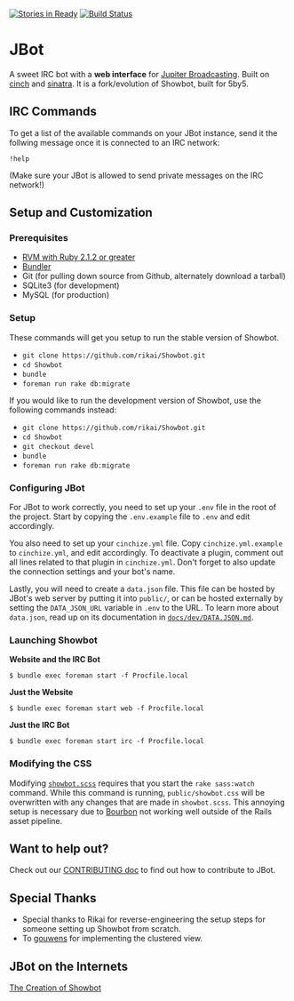 [![Stories in Ready](https://badge.waffle.io/rikai/Showbot.png?label=ready&title=Ready)](https://waffle.io/rikai/Showbot)
[![Build Status](https://travis-ci.org/rikai/Showbot.svg?branch=master)](https://travis-ci.org/rikai/Showbot)
# JBot

A sweet IRC bot with a **web interface** for [Jupiter Broadcasting](http://www.jupiterbroadcasting.com/).
Built on [cinch](https://github.com/cinchrb/cinch) and [sinatra](http://www.sinatrarb.com/). It is a fork/evolution of
Showbot, built for 5by5.

## IRC Commands

To get a list of the available commands on your JBot instance, send it the
follwing message once it is connected to an IRC network:

```
!help
```

(Make sure your JBot is allowed to send private messages on the IRC network!)

## Setup and Customization

### Prerequisites

 * [RVM with Ruby 2.1.2 or greater](https://rvm.io/)
 * [Bundler](http://gembundler.com/)
 * Git (for pulling down source from Github, alternately download a tarball)
 * SQLite3 (for development)
 * MySQL (for production)

### Setup

These commands will get you setup to run the stable version of Showbot.

 * `git clone https://github.com/rikai/Showbot.git`
 * `cd Showbot`
 * `bundle`
 * `foreman run rake db:migrate`

If you would like to run the development version of Showbot, use the following
commands instead:

 * `git clone https://github.com/rikai/Showbot.git`
 * `cd Showbot`
 * `git checkout devel`
 * `bundle`
 * `foreman run rake db:migrate`

### Configuring JBot

For JBot to work correctly, you need to set up your `.env` file in the root of
the project. Start by copying the `.env.example` file to `.env` and edit
accordingly.

You also need to set up your `cinchize.yml` file. Copy `cinchize.yml.example` to
`cinchize.yml`, and edit accordingly. To deactivate a plugin, comment out all
lines related to that plugin in `cinchize.yml`. Don't forget to also update the
connection settings and your bot's name.

Lastly, you will need to create a `data.json` file. This file can be hosted by
JBot's web server by putting it into `public/`, or can be hosted externally by
setting the `DATA_JSON_URL` variable in `.env` to the URL. To learn more about
`data.json`, read up on its documentation in [`docs/dev/DATA.JSON.md`](https://github.com/rikai/Showbot/blob/master/docs/dev/DATA.JSON.md).

### Launching Showbot

**Website and the IRC Bot**

```
$ bundle exec foreman start -f Procfile.local
```

**Just the Website**

```
$ bundle exec foreman start web -f Procfile.local
```

**Just the IRC Bot**

```
$ bundle exec foreman start irc -f Procfile.local
```

### Modifying the CSS

Modifying [`showbot.scss`][showbot_scss] requires that you start the `rake sass:watch`
command. While this command is running, `public/showbot.css` will be
overwritten with any changes that are made in `showbot.scss`. This annoying
setup is necessary due to [Bourbon](https://github.com/thoughtbot/bourbon) not
working well outside of the Rails asset pipeline.

[showbot_scss]: https://github.com/rikai/Showbot/blob/master/sass/showbot.scss

## Want to help out?

Check out our [CONTRIBUTING doc](https://github.com/rikai/Showbot/blob/master/CONTRIBUTING.md)
to find out how to contribute to JBot.

## Special Thanks

 * Special thanks to Rikai for reverse-engineering the setup steps for someone
   setting up Showbot from scratch.
 * To [gouwens](https://github.com/gouwens) for implementing the clustered
   view.

## JBot on the Internets

[The Creation of Showbot](http://pileofturtles.com/2011/07/showbot/)

